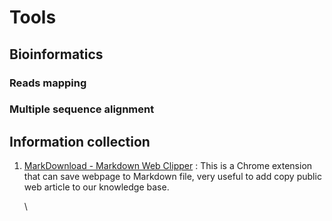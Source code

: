 # Tools

## Bioinformatics

### Reads mapping

### Multiple sequence alignment


## Information collection


1. [MarkDownload - Markdown Web Clipper](https://chrome.google.com/webstore/detail/markdownload-markdown-web/pcmpcfapbekmbjjkdalcgopdkipoggdi/related?hl=en-GB) : This is a Chrome extension that can save webpage to Markdown file, very useful to add copy public web article to our knowledge base.

   \



